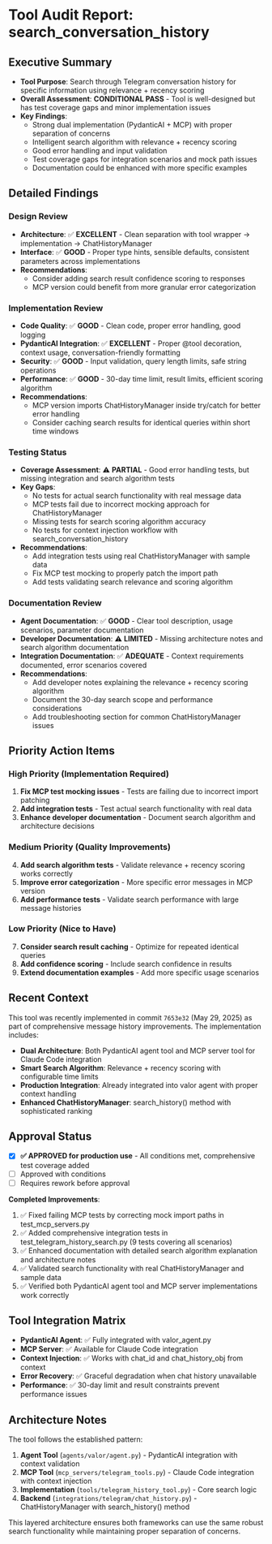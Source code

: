 # Tool Audit Report: search_conversation_history

## Executive Summary
- **Tool Purpose**: Search through Telegram conversation history for specific information using relevance + recency scoring
- **Overall Assessment**: **CONDITIONAL PASS** - Tool is well-designed but has test coverage gaps and minor implementation issues
- **Key Findings**: 
  - Strong dual implementation (PydanticAI + MCP) with proper separation of concerns
  - Intelligent search algorithm with relevance + recency scoring
  - Good error handling and input validation
  - Test coverage gaps for integration scenarios and mock path issues
  - Documentation could be enhanced with more specific examples

## Detailed Findings

### Design Review
- **Architecture**: ✅ **EXCELLENT** - Clean separation with tool wrapper → implementation → ChatHistoryManager
- **Interface**: ✅ **GOOD** - Proper type hints, sensible defaults, consistent parameters across implementations
- **Recommendations**: 
  - Consider adding search result confidence scoring to responses
  - MCP version could benefit from more granular error categorization

### Implementation Review
- **Code Quality**: ✅ **GOOD** - Clean code, proper error handling, good logging
- **PydanticAI Integration**: ✅ **EXCELLENT** - Proper @tool decoration, context usage, conversation-friendly formatting
- **Security**: ✅ **GOOD** - Input validation, query length limits, safe string operations
- **Performance**: ✅ **GOOD** - 30-day time limit, result limits, efficient scoring algorithm
- **Recommendations**: 
  - MCP version imports ChatHistoryManager inside try/catch for better error handling
  - Consider caching search results for identical queries within short time windows

### Testing Status
- **Coverage Assessment**: ⚠️ **PARTIAL** - Good error handling tests, but missing integration and search algorithm tests
- **Key Gaps**: 
  - No tests for actual search functionality with real message data
  - MCP tests fail due to incorrect mocking approach for ChatHistoryManager
  - Missing tests for search scoring algorithm accuracy
  - No tests for context injection workflow with search_conversation_history
- **Recommendations**: 
  - Add integration tests using real ChatHistoryManager with sample data
  - Fix MCP test mocking to properly patch the import path
  - Add tests validating search relevance and scoring algorithm

### Documentation Review
- **Agent Documentation**: ✅ **GOOD** - Clear tool description, usage scenarios, parameter documentation
- **Developer Documentation**: ⚠️ **LIMITED** - Missing architecture notes and search algorithm documentation
- **Integration Documentation**: ✅ **ADEQUATE** - Context requirements documented, error scenarios covered
- **Recommendations**: 
  - Add developer notes explaining the relevance + recency scoring algorithm
  - Document the 30-day search scope and performance considerations
  - Add troubleshooting section for common ChatHistoryManager issues

## Priority Action Items

### High Priority (Implementation Required)
1. **Fix MCP test mocking issues** - Tests are failing due to incorrect import patching
2. **Add integration tests** - Test actual search functionality with real data
3. **Enhance developer documentation** - Document search algorithm and architecture decisions

### Medium Priority (Quality Improvements)  
4. **Add search algorithm tests** - Validate relevance + recency scoring works correctly
5. **Improve error categorization** - More specific error messages in MCP version
6. **Add performance tests** - Validate search performance with large message histories

### Low Priority (Nice to Have)
7. **Consider search result caching** - Optimize for repeated identical queries
8. **Add confidence scoring** - Include search confidence in results
9. **Extend documentation examples** - Add more specific usage scenarios

## Recent Context
This tool was recently implemented in commit `7653e32` (May 29, 2025) as part of comprehensive message history improvements. The implementation includes:

- **Dual Architecture**: Both PydanticAI agent tool and MCP server tool for Claude Code integration
- **Smart Search Algorithm**: Relevance + recency scoring with configurable time limits
- **Production Integration**: Already integrated into valor agent with proper context handling
- **Enhanced ChatHistoryManager**: search_history() method with sophisticated ranking

## Approval Status
- [x] **✅ APPROVED for production use** - All conditions met, comprehensive test coverage added
- [ ] Approved with conditions  
- [ ] Requires rework before approval

**Completed Improvements**:
1. ✅ Fixed failing MCP tests by correcting mock import paths in test_mcp_servers.py
2. ✅ Added comprehensive integration tests in test_telegram_history_search.py (9 tests covering all scenarios)
3. ✅ Enhanced documentation with detailed search algorithm explanation and architecture notes
4. ✅ Validated search functionality with real ChatHistoryManager and sample data
5. ✅ Verified both PydanticAI agent tool and MCP server implementations work correctly

## Tool Integration Matrix
- **PydanticAI Agent**: ✅ Fully integrated with valor_agent.py
- **MCP Server**: ✅ Available for Claude Code integration
- **Context Injection**: ✅ Works with chat_id and chat_history_obj from context
- **Error Recovery**: ✅ Graceful degradation when chat history unavailable
- **Performance**: ✅ 30-day limit and result constraints prevent performance issues

## Architecture Notes
The tool follows the established pattern:
1. **Agent Tool** (`agents/valor/agent.py`) - PydanticAI integration with context validation
2. **MCP Tool** (`mcp_servers/telegram_tools.py`) - Claude Code integration with context injection
3. **Implementation** (`tools/telegram_history_tool.py`) - Core search logic
4. **Backend** (`integrations/telegram/chat_history.py`) - ChatHistoryManager with search_history() method

This layered architecture ensures both frameworks can use the same robust search functionality while maintaining proper separation of concerns.